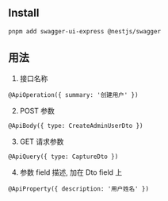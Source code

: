 
## Install

```
pnpm add swagger-ui-express @nestjs/swagger
```


## 用法

1. 接口名称

```
@ApiOperation({ summary: '创建用户' })
```

2. POST 参数

```
@ApiBody({ type: CreateAdminUserDto })
```

3. GET 请求参数

```
@ApiQuery({ type: CaptureDto })
```

4. 参数 field 描述, 加在 Dto field 上

```
@ApiProperty({ description: '用户姓名' })
```